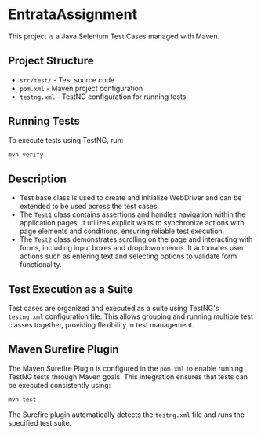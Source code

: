 # EntrataAssignment

This project is a Java Selenium Test Cases managed with Maven.

## Project Structure

- `src/test/` - Test source code
- `pom.xml` - Maven project configuration
- `testng.xml` - TestNG configuration for running tests


## Running Tests

To execute tests using TestNG, run:

```sh
mvn verify
```


## Description
 * Test base class is used to create and initialize WebDriver and can be extended to be used across the test cases.
 * The `Test1` class contains assertions and handles navigation within the application pages. It utilizes explicit waits to synchronize actions with page elements and conditions, ensuring reliable test execution.
 * The `Test2` class demonstrates scrolling on the page and interacting with forms, including input boxes and dropdown menus. It automates user actions such as entering text and selecting options to validate form functionality.
 
## Test Execution as a Suite

Test cases are organized and executed as a suite using TestNG's `testng.xml` configuration file. This allows grouping and running multiple test classes together, providing flexibility in test management.

## Maven Surefire Plugin

The Maven Surefire Plugin is configured in the `pom.xml` to enable running TestNG tests through Maven goals. This integration ensures that tests can be executed consistently using:

```sh
mvn test
```

The Surefire plugin automatically detects the `testng.xml` file and runs the specified test suite.

